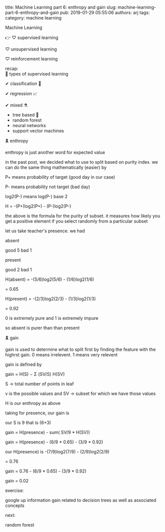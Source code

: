title: Machine Learning part 6: enthropy and gain
slug: machine-learning-part-6-enthropy-and-gain
pub: 2019-01-29 05:55:06
authors: arj
tags: 
category: machine learning


Machine Learning




👉 ♡ supervised learning  

♡ unsupervised learning  

♡ reinforcement learning




recap:  
 🔖 types of supervised learning




✔ classification 📑




✔ regression 📈




✔ mixed ⚗




* tree based :balloon:
* random forest
* neural networks
* support vector machines




🎗 enthropy




enthropy is just another word for expected value




in the past post, we decided what to use to split based on purity index. we can do the same thing mathematically (easier) by




P+ means probability of target (good day in our case)  

P- means probability not target (bad day)




log2(P-) means log(P-) base 2




H = -(P+)log2(P+) - (P-)log2(P-)




the above is the formula for the purity of subset. it measures how likely you get a positive element if you select randomly from a particular subset




let us take teacher's presence. we had




absent  

good 5 bad 1  

present  

good 2 bad 1




H(absent) = -(5/6)log2(5/6) - (1/6)log2(1/6)  

= 0.65




H(present) = -(2/3)log2(2/3) - (1/3)log2(1/3)  

= 0.92




0 is extremely pure and 1 is extremely impure




so absent is purer than than present




🎗 gain




gain is used to determine what to split first by finding the feature with the highrst gain. 0 means irrelevent. 1 means very relevent




gain is defined by




gain = H(S) − Σ (SV/S) H(SV)




S -> total number of points in leaf  

v is the possible values and SV -> subset for which we have those values  

H is our enthropy as above




taking for presence, our gain is




our S is 9 that is (6+3)




gain = H(presence) - sum( SV/9 \* H(SV))  

gain = H(presence) - (6/9 \* 0.65) - (3/9 \* 0.92)




our H(presence) is -(7/9)log2(7/9) - (2/9)log2(2/9)   

= 0.76




gain = 0.76 - (6/9 \* 0.65) - (3/9 \* 0.92)  

gain = 0.02




exercise:  

google up information gain related to decision trees as well as associated concepts




next:  

random forest



